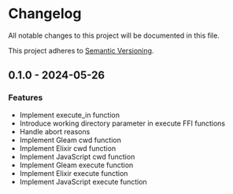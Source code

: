# Changelog

All notable changes to this project will be documented in this file.

This project adheres to [Semantic Versioning](https://semver.org/spec/v2.0.0.html).

## 0.1.0 - 2024-05-26

### Features

-   Implement execute_in function
-   Introduce working directory parameter in execute FFI functions
-   Handle abort reasons
-   Implement Gleam cwd function
-   Implement Elixir cwd function
-   Implement JavaScript cwd function
-   Implement Gleam execute function
-   Implement Elixir execute function
-   Implement JavaScript execute function

<!-- generated by git-cliff -->

